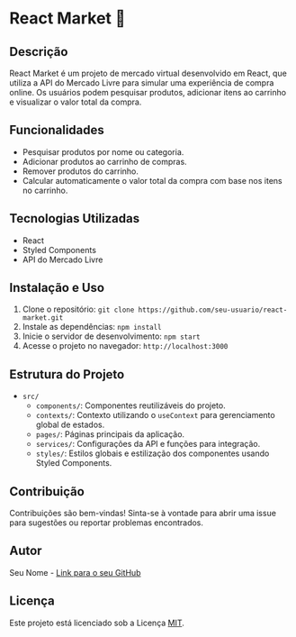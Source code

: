 # React Market 🛒

## Descrição
React Market é um projeto de mercado virtual desenvolvido em React, que utiliza a API do Mercado Livre para simular uma experiência de compra online. Os usuários podem pesquisar produtos, adicionar itens ao carrinho e visualizar o valor total da compra.

## Funcionalidades
- Pesquisar produtos por nome ou categoria.
- Adicionar produtos ao carrinho de compras.
- Remover produtos do carrinho.
- Calcular automaticamente o valor total da compra com base nos itens no carrinho.

## Tecnologias Utilizadas
- React
- Styled Components
- API do Mercado Livre

## Instalação e Uso
1. Clone o repositório: `git clone https://github.com/seu-usuario/react-market.git`
2. Instale as dependências: `npm install`
3. Inicie o servidor de desenvolvimento: `npm start`
4. Acesse o projeto no navegador: `http://localhost:3000`

## Estrutura do Projeto
- `src/`
  - `components/`: Componentes reutilizáveis do projeto.
  - `contexts/`: Contexto utilizando o `useContext` para gerenciamento global de estados.
  - `pages/`: Páginas principais da aplicação.
  - `services/`: Configurações da API e funções para integração.
  - `styles/`: Estilos globais e estilização dos componentes usando Styled Components.

## Contribuição
Contribuições são bem-vindas! Sinta-se à vontade para abrir uma issue para sugestões ou reportar problemas encontrados.

## Autor
Seu Nome - [Link para o seu GitHub](https://github.com/dev-ley)

## Licença
Este projeto está licenciado sob a Licença [MIT](https://opensource.org/licenses/MIT).
